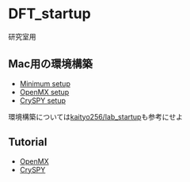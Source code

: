 # DFT_startup
研究室用

## Mac用の環境構築
- [Minimum setup](./setup/minimum.md)
- [OpenMX setup](./setup/omx.md)
- [CrySPY setup](./setup/cryspy.md)

環境構築については[kaityo256/lab_startup](https://github.com/kaityo256/lab_startup)も参考にせよ

## Tutorial
- [OpenMX](./tutorial/omx.md)
- [CrySPY](./tutorial/cryspy.md)
